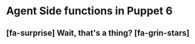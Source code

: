 <!SLIDE center>
# Agent Side functions in Puppet 6
## [fa-surprise] Wait, that's a thing? [fa-grin-stars]
